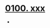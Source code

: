 # [0100. xxx](https://github.com/Tdahuyou/TNotes.react/tree/main/0100.%20xxx)

<!-- region:toc -->


- 

<!-- endregion:toc -->
